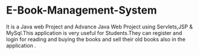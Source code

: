 # E-Book-Management-System
It is a Java web Project and Advance Java Web Project using 
Servlets,JSP & MySql.This application is very useful for Students.They can register and login for 
reading and buying the books and sell their old books also in the application .

